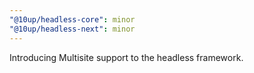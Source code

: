 ```yaml
---
"@10up/headless-core": minor
"@10up/headless-next": minor
---
```


Introducing Multisite support to the headless framework.
